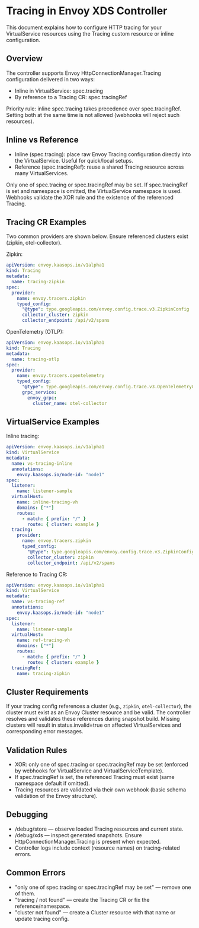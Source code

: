 # Tracing in Envoy XDS Controller

This document explains how to configure HTTP tracing for your VirtualService resources using the Tracing custom resource or inline configuration.

## Overview
The controller supports Envoy HttpConnectionManager.Tracing configuration delivered in two ways:
- Inline in VirtualService: spec.tracing
- By reference to a Tracing CR: spec.tracingRef

Priority rule: inline spec.tracing takes precedence over spec.tracingRef. Setting both at the same time is not allowed (webhooks will reject such resources).

## Inline vs Reference
- Inline (spec.tracing): place raw Envoy Tracing configuration directly into the VirtualService. Useful for quick/local setups.
- Reference (spec.tracingRef): reuse a shared Tracing resource across many VirtualServices.

Only one of spec.tracing or spec.tracingRef may be set. If spec.tracingRef is set and namespace is omitted, the VirtualService namespace is used. Webhooks validate the XOR rule and the existence of the referenced Tracing.

## Tracing CR Examples
Two common providers are shown below. Ensure referenced clusters exist (zipkin, otel-collector).

Zipkin:

```yaml
apiVersion: envoy.kaasops.io/v1alpha1
kind: Tracing
metadata:
  name: tracing-zipkin
spec:
  provider:
    name: envoy.tracers.zipkin
    typed_config:
      "@type": type.googleapis.com/envoy.config.trace.v3.ZipkinConfig
      collector_cluster: zipkin
      collector_endpoint: /api/v2/spans
```

OpenTelemetry (OTLP):

```yaml
apiVersion: envoy.kaasops.io/v1alpha1
kind: Tracing
metadata:
  name: tracing-otlp
spec:
  provider:
    name: envoy.tracers.opentelemetry
    typed_config:
      "@type": type.googleapis.com/envoy.config.trace.v3.OpenTelemetryConfig
      grpc_service:
        envoy_grpc:
          cluster_name: otel-collector
```

## VirtualService Examples
Inline tracing:

```yaml
apiVersion: envoy.kaasops.io/v1alpha1
kind: VirtualService
metadata:
  name: vs-tracing-inline
  annotations:
    envoy.kaasops.io/node-id: "node1"
spec:
  listener:
    name: listener-sample
  virtualHost:
    name: inline-tracing-vh
    domains: ["*"]
    routes:
      - match: { prefix: "/" }
        route: { cluster: example }
  tracing:
    provider:
      name: envoy.tracers.zipkin
      typed_config:
        "@type": type.googleapis.com/envoy.config.trace.v3.ZipkinConfig
        collector_cluster: zipkin
        collector_endpoint: /api/v2/spans
```

Reference to Tracing CR:

```yaml
apiVersion: envoy.kaasops.io/v1alpha1
kind: VirtualService
metadata:
  name: vs-tracing-ref
  annotations:
    envoy.kaasops.io/node-id: "node1"
spec:
  listener:
    name: listener-sample
  virtualHost:
    name: ref-tracing-vh
    domains: ["*"]
    routes:
      - match: { prefix: "/" }
        route: { cluster: example }
  tracingRef:
    name: tracing-zipkin
```

## Cluster Requirements
If your tracing config references a cluster (e.g., `zipkin`, `otel-collector`), the cluster must exist as an Envoy Cluster resource and be valid. The controller resolves and validates these references during snapshot build. Missing clusters will result in status.invalid=true on affected VirtualServices and corresponding error messages.

## Validation Rules
- XOR: only one of spec.tracing or spec.tracingRef may be set (enforced by webhooks for VirtualService and VirtualServiceTemplate).
- If spec.tracingRef is set, the referenced Tracing must exist (same namespace default if omitted).
- Tracing resources are validated via their own webhook (basic schema validation of the Envoy structure).

## Debugging
- /debug/store — observe loaded Tracing resources and current state.
- /debug/xds — inspect generated snapshots. Ensure HttpConnectionManager.Tracing is present when expected.
- Controller logs include context (resource names) on tracing-related errors.

## Common Errors
- "only one of spec.tracing or spec.tracingRef may be set" — remove one of them.
- "tracing <ns>/<name> not found" — create the Tracing CR or fix the reference/namespace.
- "cluster <name> not found" — create a Cluster resource with that name or update tracing config.
